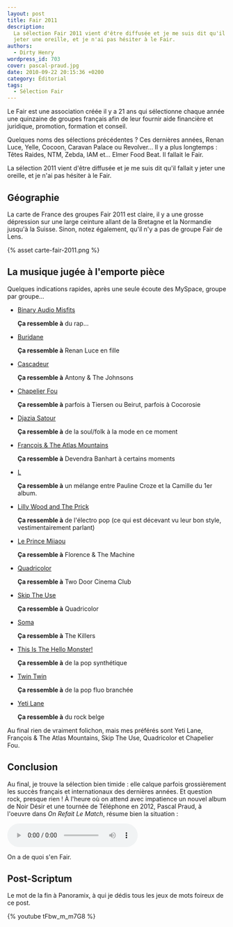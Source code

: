 ```yaml
---
layout: post
title: Fair 2011
description:
  La sélection Fair 2011 vient d'être diffusée et je me suis dit qu'il fallait y
  jeter une oreille, et je n'ai pas hésiter à le Fair.
authors:
  - Dirty Henry
wordpress_id: 703
cover: pascal-praud.jpg
date: 2010-09-22 20:15:36 +0200
category: Éditorial
tags:
  - Sélection Fair
---
```


Le Fair est une association créée il y a 21 ans qui sélectionne chaque année une
quinzaine de groupes français afin de leur fournir aide financière et juridique,
promotion, formation et conseil.

Quelques noms des sélections précédentes ? Ces dernières années, Renan Luce,
Yelle, Cocoon, Caravan Palace ou Revolver… Il y a plus longtemps : Têtes Raides,
NTM, Zebda, IAM et… Elmer Food Beat. Il fallait le Fair.

La sélection 2011 vient d'être diffusée et je me suis dit qu'il fallait y jeter
une oreille, et je n'ai pas hésiter à le Fair.

## Géographie

La carte de France des groupes Fair 2011 est claire, il y a une grosse
dépression sur une large ceinture allant de la Bretagne et la Normandie jusqu'à
la Suisse. Sinon, notez également, qu'il n'y a pas de groupe Fair de Lens.

{% asset carte-fair-2011.png %}

## La musique jugée à l'emporte pièce

Quelques indications rapides, après une seule écoute des MySpace, groupe par
groupe…

- [Binary Audio Misfits](http://www.myspace.com/binaryaudiomisfits)

  **Ça ressemble à** du rap…

- [Buridane](http://www.myspace.com/buridane)

  **Ça ressemble à** Renan Luce en fille

- [Cascadeur](http://www.myspace.com/cascadeur)

  **Ça ressemble à** Antony & The Johnsons

- [Chapelier Fou](http://www.myspace.com/chapelierfou)

  **Ça ressemble à** parfois à Tiersen ou Beirut, parfois à Cocorosie

- [Djazia Satour](http://www.myspace.com/djaziasatour)

  **Ça ressemble à** de la soul/folk à la mode en ce moment

- [François & The Atlas Mountains](http://www.myspace.com/francoisinbristol)

  **Ça ressemble à** Devendra Banhart à certains moments

- [L](http://www.myspace.com/lmusique)

  **Ça ressemble à** un mélange entre Pauline Croze et la Camille du 1er album.

- [Lilly Wood and The Prick](http://www.myspace.com/lillywoodandtheprick)

  **Ça ressemble à** de l'électro pop (ce qui est décevant vu leur bon style,
  vestimentairement parlant)

- [Le Prince Miiaou](http://www.myspace.com/leprincemiiaou)

  **Ça ressemble à** Florence & The Machine

- [Quadricolor](http://www.myspace.com/4quadricolor4)

  **Ça ressemble à** Two Door Cinema Club

- [Skip The Use](http://www.myspace.com/skiptheuse)

  **Ça ressemble à** Quadricolor

- [Soma](http://www.myspace.com/somafrance)

  **Ça ressemble à** The Killers

- [This Is The Hello Monster!](http://www.myspace.com/tithm)

  **Ça ressemble à** de la pop synthétique

- [Twin Twin](http://www.myspace.com/twintwinmusic)

  **Ça ressemble à** de la pop fluo branchée

- [Yeti Lane](http://www.myspace.com/yetilane)

  **Ça ressemble à** du rock belge

Au final rien de vraiment folichon, mais mes préférés sont Yeti Lane, François &
The Atlas Mountains, Skip The Use, Quadricolor et Chapelier Fou.

## Conclusion

Au final, je trouve la sélection bien timide : elle calque parfois grossièrement
les succès français et internationaux des dernières années. Et question rock,
presque rien ! À l'heure où on attend avec impatience un nouvel album de Noir
Désir et une tournée de Téléphone en 2012, Pascal Praud, à l'oeuvre dans _On
Refait Le Match_, résume bien la situation :

<audio controls>
  <source src="/assets/audio/praud.mp3" type="audio/mpeg">
Your browser does not support the audio element.
</audio>

On a de quoi s'en Fair.

## Post-Scriptum

Le mot de la fin à Panoramix, à qui je dédis tous les jeux de mots foireux de ce
post.

{% youtube tFbw_m_m7G8 %}
